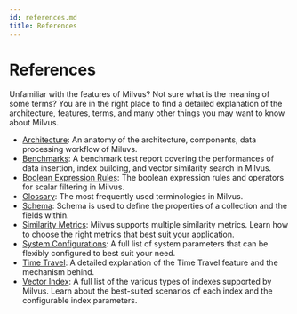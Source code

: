 ```yaml
---
id: references.md
title: References
---
```


# References

Unfamiliar with the features of Milvus? Not sure what is the meaning of some terms? You are in the right place to find a detailed explanation of the architecture, features, terms, and many other things you may want to know about Milvus.

- [Architecture](architecture.md): An anatomy of the architecture, components, data processing workflow of Miluvs.
- [Benchmarks](benchmark.md): A benchmark test report covering the performances of data insertion, index building, and vector similarity search in Milvus. 
- [Boolean Expression Rules](boolean.md): The boolean expression rules and operators for scalar filtering in Milvus.
- [Glossary](glossary.md): The most frequently used terminologies in Milvus.
- [Schema](schema.md): Schema is used to define the properties of a collection and the fields within. 
- [Similarity Metrics](metric.md): Milvus supports multiple similarity metrics. Learn how to choose the right metrics that best suit your application.
- [System Configurations](system_configuration.md): A full list of system parameters that can be flexibly configured to best suit your need.
- [Time Travel](timetravel_ref.md): A detailed explanation of the Time Travel feature and the mechanism behind.
- [Vector Index](index.md): A full list of the various types of indexes supported by Milvus. Learn about the best-suited scenarios of each index and the configurable index parameters.
 
